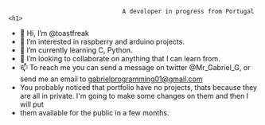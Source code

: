                                     A devoloper in progress from Portugal <h1> 

- 👋 Hi, I’m @toastfreak
- 👀 I’m interested in raspberry and arduino projects.
- 🌱 I’m currently learning C, Python.
- 💞️ I’m looking to collaborate on anything that I can learn from.
- 📫 To reach me you can send a message on twitter @Mr_Gabriel_G, or send me an email to gabrielprogramming01@gmail.com 
-    You probably noticed that portfolio have no projects, thats because they are all in private. I'm going to make some changes on them and then I will put 
-    them available for the public in a few months. 
<!---
toastfreak/toastfreak is a ✨ special ✨ repository because its `README.md` (this file) appears on your GitHub profile.
You can click the Preview link to take a look at your changes.
---> 
